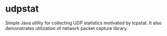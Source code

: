 udpstat
=======

Simple Java utility for collecting UDP statistics motivated by tcpstat. It also demonstrates utilization of network packet capture library.